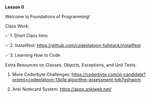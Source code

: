 **Lesson 0**

Welcome to Foundations of Programming!

Class Work:

✅ 1. Short Class Intro

✅ 2. Installfest: https://github.com/codeplatoon-fullstack/installfest

✅ 3. Learning How to Code


Extra Resources on Classes, Objects, Exceptions, and Unit Tests:

1. More Coderbyte Challenges: https://coderbyte.com/sl-candidate?promo=codeplatoon-13p1p:algorithm-assessment-tob7gshwpm

2. Anki Notecard System: https://apps.ankiweb.net/
